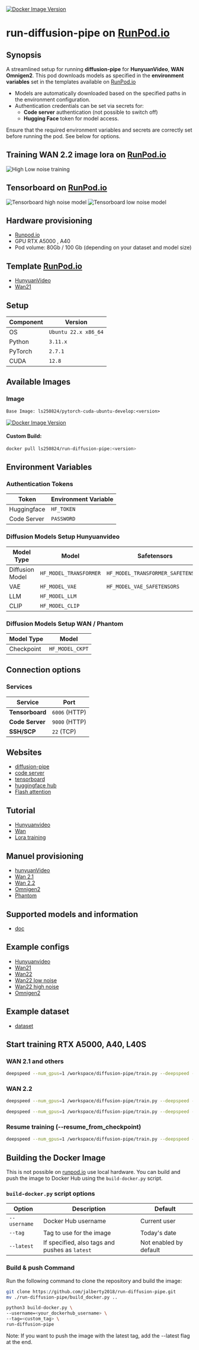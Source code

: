 [![Docker Image Version](https://img.shields.io/docker/v/ls250824/run-diffusion-pipe)](https://hub.docker.com/r/ls250824/run-diffusion-pipe)

# run-diffusion-pipe on [RunPod.io](https://runpod.io?ref=se4tkc5o)

## Synopsis

A streamlined setup for running **diffusion-pipe** for **HunyuanVideo**, **WAN** **Omnigen2**. 
This pod downloads models as specified in the **environment variables** set in the templates available on [RunPod.io](https://runpod.io?ref=se4tkc5o)

- Models are automatically downloaded based on the specified paths in the environment configuration.  
- Authentication credentials can be set via secrets for:  
  - **Code server** authentication (not possible to switch off) 
  - **Hugging Face** token for model access.  

Ensure that the required environment variables and secrets are correctly set before running the pod.
See below for options.

## Training WAN 2.2 image lora on [RunPod.io](https://runpod.io?ref=se4tkc5o)

![High Low noise training](images/runpod.jpg)

## Tensorboard on [RunPod.io](https://runpod.io?ref=se4tkc5o)

![Tensorboard high noise model](images/tensorboard-high1.jpg)
![Tensorboard low noise model](images/tensorboard-low1.jpg)

## Hardware provisioning

- [Runpod.io](https://runpod.io/)
- GPU RTX A5000 , A40
- Pod volume: 80Gb / 100 Gb (depending on your dataset and model size)

## Template [RunPod.io](https://runpod.io?ref=se4tkc5o)

- [HunyuanVideo](https://runpod.io/console/deploy?template=5avqh2xkq3&ref=se4tkc5o)
- [Wan21](https://runpod.io/console/deploy?template=w97tab8ql0&ref=se4tkc5o)

## Setup

| Component | Version              |
|-----------|----------------------|
| OS        | `Ubuntu 22.x x86_64` |
| Python    | `3.11.x`             |
| PyTorch   | `2.7.1`              |
| CUDA      | `12.8`               |

## Available Images

### Image

```txt
Base Image: ls250824/pytorch-cuda-ubuntu-develop:<version>
```

[![Docker Image Version](https://img.shields.io/docker/v/ls250824/pytorch-cuda-ubuntu-develop)](https://hub.docker.com/r/ls250824/pytorch-cuda-ubuntu-develop)

#### Custom Build: 

```bash
docker pull ls250824/run-diffusion-pipe:<version>
```

## Environment Variables  

### **Authentication Tokens**  

| Token        | Environment Variable |
|--------------|----------------------|
| Huggingface  | `HF_TOKEN`           |
| Code Server  | `PASSWORD`           |

### **Diffusion Models Setup Hunyuanvideo**  

| Model Type        | Model                   | Safetensors                        |
|-------------------|-------------------------|------------------------------------| 
| Diffusion Model   | `HF_MODEL_TRANSFORMER`  | `HF_MODEL_TRANSFORMER_SAFETENSORS` |
| VAE               | `HF_MODEL_VAE`          | `HF_MODEL_VAE_SAFETENSORS`         |
| LLM               | `HF_MODEL_LLM`          |                                    |
| CLIP              | `HF_MODEL_CLIP`         |                                    |

### **Diffusion Models Setup WAN / Phantom**  

| Model Type        | Model                   |
|-------------------|-------------------------| 
| Checkpoint        | `HF_MODEL_CKPT`         |                                    

## Connection options 

### Services

| Service         | Port          |
|-----------------|---------------| 
| **Tensorboard** | `6006` (HTTP) |
| **Code Server** | `9000` (HTTP) |
| **SSH/SCP**     | `22`   (TCP)  |

## Websites

- [diffusion-pipe](https://github.com/tdrussell/diffusion-pipe)
- [code server](https://github.com/coder/code-server)
- [tensorboard](https://www.tensorflow.org/tensorboard)
- [huggingface hub](https://huggingface.co/docs/huggingface_hub/index)
- [Flash attention](https://github.com/Dao-AILab/flash-attention)

## Tutorial

- [Hunyuanvideo](https://civitai.com/articles/9798/training-a-lora-for-hunyuan-video-on-windows)
- [Wan](https://www.stablediffusiontutorials.com/2025/03/wan-lora-train.html)
- [Lora training](https://civitai.com/articles/3105/essential-to-advanced-guide-to-training-a-lora)

## Manuel provisioning

- [hunyuanVideo](provisioning/hunyuanvideo.md)
- [Wan 2.1](provisioning/wan21.md)
- [Wan 2.2](provisioning/wan22.md)
- [Omnigen2](provisioning/omnigen2.md)
- [Phantom](provisioning/phantom.md)

## Supported models and information

- [doc](https://github.com/tdrussell/diffusion-pipe/blob/main/docs/supported_models.md)

## Example configs

- [Hunyuanvideo](examples/hunyuanvideo_config.toml)
- [Wan21](examples/wan21_config.toml)
- [Wan22](examples/wan22_config.toml)
- [Wan22 low noise](examples/wan22_low_noise_config.toml)
- [Wan22 high noise](examples/wan22_high_noise_config.toml)
- [Omnigen2](examples/omnigen2_config.toml)

## Example dataset

- [dataset](examples/dataset.toml)

## Start training RTX A5000, A40, L40S

### WAN 2.1 and others

```bash
deepspeed --num_gpus=1 /workspace/diffusion-pipe/train.py --deepspeed --config /workspace/x/config.toml
```

### WAN 2.2

```bash 
deepspeed --num_gpus=1 /workspace/diffusion-pipe/train.py --deepspeed --config /workspace/x/config_low.toml

deepspeed --num_gpus=1 /workspace/diffusion-pipe/train.py --deepspeed --config /workspace/x/config_high.toml
```

### Resume training (--resume_from_checkpoint)

```bash
deepspeed --num_gpus=1 /workspace/diffusion-pipe/train.py --deepspeed --resume_from_checkpoint --config /workspace/x/config.toml
```

## Building the Docker Image 

This is not possible on [runpod.io](https://runpod.io?ref=se4tkc5o) use local hardware.
You can build and push the image to Docker Hub using the `build-docker.py` script.

### `build-docker.py` script options

| Option         | Description                                         | Default                |
|----------------|-----------------------------------------------------|------------------------|
| `--username`   | Docker Hub username                                 | Current user           |
| `--tag`        | Tag to use for the image                            | Today's date           |
| `--latest`     | If specified, also tags and pushes as `latest`      | Not enabled by default |

### Build & push Command

Run the following command to clone the repository and build the image:

```bash
git clone https://github.com/jalberty2018/run-diffusion-pipe.git
mv ./run-diffusion-pipe/build_docker.py ..

python3 build-docker.py \
--username=<your_dockerhub_username> \
--tag=<custom_tag> \ 
run-diffusion-pipe
```

Note: If you want to push the image with the latest tag, add the --latest flag at the end.
